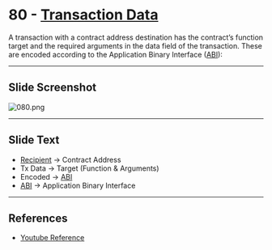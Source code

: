 # 80 - [Transaction Data](Transaction%20Data.md)

A  transaction with a contract address destination has the contract’s function target and the required arguments in the data field of the transaction. These are encoded according to the Application Binary Interface ([ABI](ABI.md)):

___
## Slide Screenshot
![080.png](../../images/1.%20Ethereum%20101/080.png)
___
## Slide Text
- [Recipient](Recipient.md) -> Contract Address
- Tx Data -> Target (Function & Arguments)
- Encoded -> [ABI](ABI.md)
- [ABI](ABI.md) -> Application Binary Interface
___
## References
- [Youtube Reference](https://youtu.be/MFoxW07ICKs?t=1838) 

